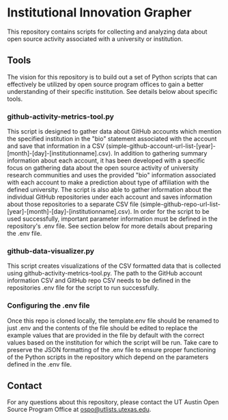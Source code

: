 # Institutional Innovation Grapher
This repository contains scripts for collecting and analyzing data about open source activity associated with a university or institution.

## Tools
The vision for this repository is to build out a set of Python scripts that can effectively be utilized by open source program offices to gain a better understanding of their specific institution. See details below about specific tools.

### github-activity-metrics-tool.py
This script is designed to gather data about GitHub accounts which mention the specified institution in the "bio" statement associated with the account and save that information in a CSV (simple-github-account-url-list-[year]-[month]-[day]-[institutionname].csv). In addition to gathering summary information about each account, it has been developed with a specific focus on gathering data about the open source activity of university research communities and uses the provided "bio" information associated with each account to make a prediction about type of affiliation with the defined university. The script is also able to gather information about the individual GitHub repositories under each account and saves information about those repositories to a separate CSV file (simple-github-repo-url-list-[year]-[month]-[day]-[institutionname].csv). In order for the script to be used successfully, important parameter information must be defined in the repository's .env file. See section below for more details about preparing the .env file.

### github-data-visualizer.py
This script creates visualizations of the CSV formatted data that is collected using github-activity-metrics-tool.py. The path to the GitHub account information CSV and GitHub repo CSV needs to be defined in the repositories .env file for the script to run successfully.

### Configuring the .env file
Once this repo is cloned locally, the template.env file should be renamed to just .env and the contents of the file should be edited to replace the example values that are provided in the file by default with the correct values based on the institution for which the script will be run. Take care to preserve the JSON formatting of the .env file to ensure proper functioning of the Python scripts in the repository which depend on the parameters defined in the .env file.

## Contact
For any questions about this repository, please contact the UT Austin Open Source Program Office at ospo@utlists.utexas.edu.
